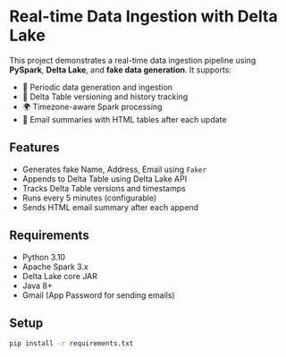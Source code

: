 # Real-time Data Ingestion with Delta Lake

This project demonstrates a real-time data ingestion pipeline using **PySpark**, **Delta Lake**, and **fake data generation**. It supports:

- 🔁 Periodic data generation and ingestion
- 🧪 Delta Table versioning and history tracking
- 🌍 Timezone-aware Spark processing
- 📧 Email summaries with HTML tables after each update

## Features

- Generates fake Name, Address, Email using `Faker`
- Appends to Delta Table using Delta Lake API
- Tracks Delta Table versions and timestamps
- Runs every 5 minutes (configurable)
- Sends HTML email summary after each append

## Requirements

- Python 3.10
- Apache Spark 3.x
- Delta Lake core JAR
- Java 8+
- Gmail (App Password for sending emails)

## Setup

```bash
pip install -r requirements.txt
